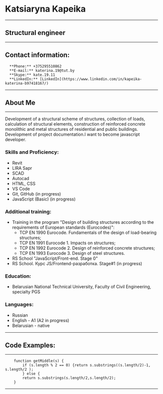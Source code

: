 # Katsiaryna Kapeika 
---
## Structural engineer
---
## Contact information:
      **Phone:** +375295510862
      **E-mail:** katerina.19@tut.by
      **Skype:** kate.19.11
      **LinkedIn:** [LinkedIn](https://www.linkedin.com/in/kapeika-katerina-b97418167/)
      
---
## About Me
---
Development of a structural scheme of structures, collection of loads, calculation of structural elements, construction of reinforced concrete monolithic and metal structures of residential and public buildings. Development of project documentation.I want to become javascript developer.
### Skills and Proficiency:
* Revit
* LIRA Sapr
* SCAD
* Autocad
* HTML, CSS
* VS Code
* Git, GitHub (in progress)
* JavaScript (Basic) (in progress)
### Additional training:
* Training in the program "Design of building structures according to the requirements of European standards (Eurocodes)": 
  * TCP EN 1990 Eurocode. Fundamentals of the design of load-bearing structures; 
  * TCP EN 1991 Eurocode 1. Impacts on structures; 
  * TCP EN 1992 Eurocode 2. Design of reinforced concrete structures; 
  * TCP EN 1993 Eurocode 3. Design of steel structures.
* RS School "JavaScript/Front-end. Stage 0" 
* RS School. Курс JS/Frontend-разработка. Stage#1 (in progress)
### Education:
* Belarusian National Technical University, Faculty of Civil Engineering, specialty PGS 
### Languages:
* Russian
* English - A1 (A2 in progress)
* Belarusian - native
---
## Code Examples:
---
```
    function getMiddle(s) { 
        if (s.length % 2 == 0) {return s.substrings((s.length/2)-1, s.length/2 );
        } else {
        return s.substrings(s.length/2,s.length/2);
    }
```
---